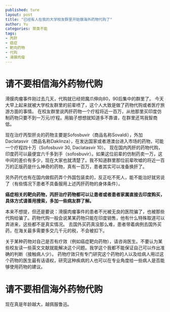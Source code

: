```yaml
---
published: ture
layout: post
title: "已经有人在我的大学校友群里开始做海外药物代购了"
author: Yu
categories: 聚类不能
tags:
- 丙肝
- 癌症
- 靶向药物
- 代购
- 滑膜肉瘤
---
```


# 请不要相信海外药物代购

滑膜肉瘤事件刚过去几天，代购就已经把魔爪伸向80，90后集中的群里了。
今天大早上起来就被大学校友群里的前辈喷了，这个人大致是做了药物代购或者医疗旅游方面的事情。
在校友群里说丙肝药物一个疗程将近一百万，从他那里买印度仿制药物只要不到一万元/疗程。用脑子想想就知道多不靠谱，在群里还骂我智商低。

现在治疗丙型肝炎的药物主要是Sofosbuvir（商品名称Sovaldi），外加Daclatasvir（商品名称Daklinza），在发达国家或者港澳台进入市场的药物，可能一个疗程四十万（Sofosbuvir 30, Daclatasvir 10）。
现在国内丙肝的药物代购，印度药可以最便宜六千多到手（sofosbuvir）。如果这位前辈的仿制药卖一万，这中间的差价有多少，现在大家也就清楚了。我不知道群里那位前辈吹嘘的将近一百万的正版药是什么神奇的药物，真有一百万，患者其实可以准备换肝了。

另外药代也有在国内做假药弄个外国包装卖的，反正吃不死人，能不能治好就另说了（有些情况下患者不具备服用上述丙肝药物的身体条件）。

**癌症相关的靶向药物，丙肝治疗药物都可以让患者或者患者家属直接去印度购买，具体方式请善用搜索，多加一些病友群了解。**

本来不想提，但还是要说：滑膜肉瘤事件的患者不光被无良的医院骗了，也被那些代购给骗了。药物代购一般会说某某药物只能在印度销售，他有什么特殊取道可以弄进来，这些都不是真实情况。
去国外买药真没那么难，患者带着病例去国外买药，在海关最多需要多交几千元的税，不会被扣下。

关于某种药物对自己是否有疗效（例如癌症靶向药物），请咨询医生。不要认为某些校友读一些英文文献就能解决这个问题。我学这个我都不能保证自己可以作出准确的判断（接触病人少）。
药物疗效只有专门研究这个药物的人以及给病人用过这个药物的医生最有话语权，研究这种疾病的人也可以在专业角度给一些病人是否能够使用药物的建议。

# 请不要相信海外药物代购

现在真是年龄越大，越佩服鲁迅。

